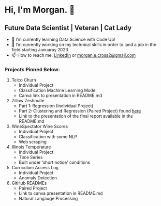 # Hi, I'm Morgan. 👋

## Future Data Scientist  |  Veteran  |  Cat Lady

- 🌱 I’m currently learning Data Science with Code Up!
- 🔭 I’m currently working on my technical skills in order to land a job in the field starting Januaray 2023.
- 📫 How to reach me: [LinkedIn](https://www.linkedin.com/in/morganecross/) or morgan.e.cross2@gmail.com



### Projects Pinned Below:
1. Telco Churn
    - Individual Project
    - Classification Machine Learning Model
    - Canva link to presentation in README.md
2. Zillow Zestimate
    - Part 1: Regression (Individual Project)
    - Part 2: Clustering and Regression (Paired Project) found [here](https://github.com/zillow-cluster-project/zillow-cluster-repo)
    - Link to the presentation of the final report available in the README.md
3. WineSpectator Wine Scores
    - Individual Project
    - Classification with some NLP
    - Web scraping 
4. Illinois Temperature
    - Individual Project
    - Time Series
    - Built under 'short notice' conditions
5. Curriculum Access Log
    - Individual Project
    - Anomaly Detection
6. GitHub READMEs
    - Paired Project
    - Link to canva presentation in README.md
    - Natural Langauge Processing
